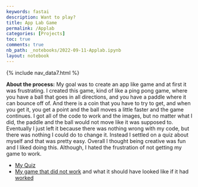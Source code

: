 ```yaml
---
keywords: fastai
description: Want to play?
title: App Lab Game
permalink: /Applab
categories: [Projects]
toc: true
comments: true
nb_path: _notebooks/2022-09-11-Applab.ipynb
layout: notebook
---
```


<!--
#################################################
### THIS FILE WAS AUTOGENERATED! DO NOT EDIT! ###
#################################################
# file to edit: _notebooks/2022-09-11-Applab.ipynb
-->

<div class="container" id="notebook-container">
        
<div class="cell border-box-sizing text_cell rendered"><div class="inner_cell">
<div class="text_cell_render border-box-sizing rendered_html">
<p>{% include nav_data7.html %}</p>

</div>
</div>
</div>
<div class="cell border-box-sizing text_cell rendered"><div class="inner_cell">
<div class="text_cell_render border-box-sizing rendered_html">
<p><strong>About the process:</strong>
My goal was to create an app like game and at first it was frustrating. I created this game, kind of like a ping pong game, where you have a ball that goes in all directions, and you have a paddle where it can bounce off of. And there is a coin that you have to try to get, and when you get it, you get a point and the ball moves a little faster and the game continues. I got all of the code to work and the images, but no matter what I did, the paddle and the ball would not move like it was supposed to. Eventually I just left it because there was nothing wrong with my code, but there was nothing I could do to change it. Instead I settled on a quiz about myself and that was pretty easy. Overall I thought being creative was fun and I liked doing this. Although, I hated  the frustration of not getting my game to work.</p>

</div>
</div>
</div>
<div class="cell border-box-sizing text_cell rendered"><div class="inner_cell">
<div class="text_cell_render border-box-sizing rendered_html">
<ul>
<li><a href="https://studio.code.org/projects/applab/T532vH_8KnirH8HXz5fc4TgQNOcbOYa0intD1btJQJg/edit">My Quiz</a></li>
<li><a href="https://studio.code.org/projects/applab/X2w0BKzhDXccGhEPdlKOnNaGb36-8cleqPNxKKp9LXA/edit">My game that did not work</a> and what it should have looked like if it had <a href="https://studio.code.org/projects/applab/9HTvroiKU-6z5gZWaYcenaqqsViR7dAfn6GKGGdgwJo/edit">worked</a></li>
</ul>

</div>
</div>
</div>
</div>
 

